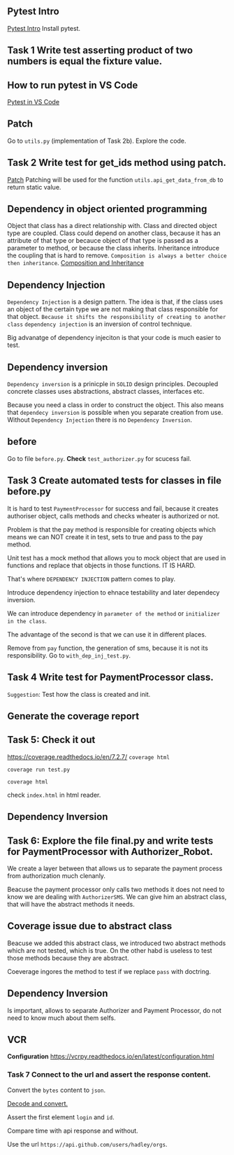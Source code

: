 ## Pytest Intro

[Pytest Intro](https://realpython.com/pytest-python-testing/#how-to-install-pytest)
Install pytest.

## Task 1 Write test asserting product of two numbers is equal the fixture value.


## How to run pytest in VS Code

[Pytest in VS Code](https://pytest-with-eric.com/introduction/how-to-run-pytest-in-vscode/)

## Patch
Go to `utils.py` (implementation of Task 2b). Explore the code.

## Task 2 Write test for get_ids method using patch.
[Patch](https://realpython.com/python-mock-library/)
Patching will be used for the function `utils.api_get_data_from_db` to return static value.


## Dependency in object oriented programming
Object that class has a direct relationship with.
Class and directed object type are coupled.
Class could depend on another class, because it has an attribute of that type
or becauce object of that type is passed as a parameter to method,
or because the class inherits.
Inheritance introduce the coupling that is hard to remove.
`Composition is always a better choice then inheritance`.
[Composition and Inheritance](https://realpython.com/inheritance-composition-python/#composition-in-python)

## Dependency Injection
`Dependency Injection` is a design pattern.
The idea is that,
if the class uses an object of the certain type
we are not making that class responsible for that object.
`Because it shifts the responsibility of creating to another class`
`dependency injection` is an inversion of control technique.

Big advanatge of dependency injeciton is that your code is much easier to test.

## Dependency inversion
`Dependency inversion` is a prinicple in `SOLID` design principles.
Decoupled concrete classes uses abstractions, abstract classes, interfaces etc.

Because you need a class in order to construct the object.
This also means that `dependecy inversion` is possible when you
separate creation from use.
Without `Dependency Injection` there is no `Dependency Inversion`.



## before
Go to file `before.py`.
**Check** `test_authorizer.py` for scucess fail.

## Task 3 Create automated tests for classes in file before.py

It is hard to test `PaymentProcessor` for success and fail,
because it creates authoriser object, calls methods and
checks wheater is authorized or not.

Problem is that
the pay method is responsible for creating objects
which means we can NOT create it in test,
sets to true and pass to the pay method.

Unit test has a mock method that allows you
to mock object that are used in functions
and replace that objects in those functions.
IT IS HARD.

That's where `DEPENDENCY INJECTION` pattern comes to play.

Introduce dependency injection to
ehnace testability and later dependecy inversion.

We can introduce dependency in
`parameter of the method` or
`initializer in the class`.

The advantage of the second is that we can use it in different places.

Remove from `pay` function, the generation of sms,
because it is not its responsibility.
Go to `with_dep_inj_test.py`.

## Task 4 Write test for PaymentProcessor class.

`Suggestion`:
Test how the class is created and init.

## Generate the coverage report
## Task 5: Check it out
https://coverage.readthedocs.io/en/7.2.7/
`coverage html`

`coverage run test.py`

`coverage html`

check `index.html` in html reader.

## Dependency Inversion
## Task 6: Explore the file final.py and write tests for PaymentProcessor with Authorizer_Robot.
We create a layer between that allows us to separate
the payment process from
authorization
much clenanly.

Beacuse the payment processor only calls two methods it does not need to
know we are dealing with `AuthorizerSMS`.
We can give him an abstract class, that will have the abstract methods it needs.

## Coverage issue due to abstract class
Beacuse we added this abstract class, we introduced two
abstract methods which are not tested, which is true.
On the other habd is useless to test those methods because they are abstract.

Coeverage ingores the method to test
if we replace `pass` with doctring.

## Dependency Inversion
Is important, allows to separate Authorizer and Payment Processor,
do not need to know much about them selfs.


## VCR

**Configuration**
https://vcrpy.readthedocs.io/en/latest/configuration.html

### Task 7 Connect to the url and assert the response content.
Convert the `bytes` content to `json`.

[Decode and convert.](https://stackoverflow.com/questions/40059654/convert-a-bytes-array-into-json-format)

Assert the first element `login` and `id`.

Compare time with api response and without.

Use the url `https://api.github.com/users/hadley/orgs`.

